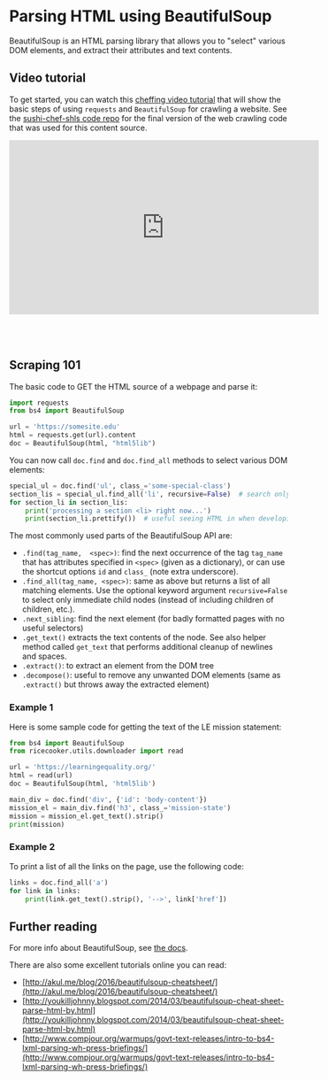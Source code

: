 Parsing HTML using BeautifulSoup
================================
BeautifulSoup is an HTML parsing library that allows you to "select" various DOM
elements, and extract their attributes and text contents.



Video tutorial
--------------
To get started, you can watch this [cheffing video tutorial](http://35.196.115.213/en/learn/#/topics/c/73470ad1a3015769ace455fbfdf17d48)
that will show the basic steps of using `requests` and `BeautifulSoup` for crawling a website.
See the [sushi-chef-shls code repo](https://github.com/learningequality/sushi-chef-shls/blob/master/sushichef.py#L226-L340)
for the final version of the web crawling code that was used for this content source.

<a href="http://35.196.115.213/en/learn/#/topics/c/73470ad1a3015769ace455fbfdf17d48" target='_blank'>
<iframe width="560" height="315" src="https://www.youtube.com/embed/yo-O3A8Jj38" frameborder="0" allow="accelerometer; autoplay; encrypted-media; gyroscope; picture-in-picture" allowfullscreen></iframe>
</a>
<div style="height:50px;">&nbsp;</div>


Scraping 101
------------
The basic code to GET the HTML source of a webpage and parse it:

```python
import requests
from bs4 import BeautifulSoup

url = 'https://somesite.edu'
html = requests.get(url).content
doc = BeautifulSoup(html, "html5lib")
```

You can now call `doc.find` and `doc.find_all` methods to select various DOM elements:

```python
special_ul = doc.find('ul', class_='some-special-class')
section_lis = special_ul.find_all('li', recursive=False)  # search only immediate children
for section_li in section_lis:
    print('processing a section <li> right now...')
    print(section_li.prettify())  # useful seeing HTML in when developing...
```

The most commonly used parts of the BeautifulSoup API are:
  - `.find(tag_name,  <spec>)`: find the next occurrence of the tag `tag_name` that
     has attributes specified in `<spec>` (given as a dictionary), or can use the
     shortcut options `id` and `class_` (note extra underscore).
  - `.find_all(tag_name, <spec>)`: same as above but returns a list of all matching
     elements. Use the optional keyword argument `recursive=False` to select only
     immediate child nodes (instead of including children of children, etc.).
  - `.next_sibling`: find the next element (for badly formatted pages with no useful selectors)
  - `.get_text()` extracts the text contents of the node. See also helper method
    called `get_text` that performs additional cleanup of newlines and spaces.
  - `.extract()`: to extract an element from the DOM tree
  - `.decompose()`: useful to remove any unwanted DOM elements
    (same as `.extract()` but throws away the extracted element)


### Example 1
Here is some sample code for getting the text of the LE mission statement:

```python
from bs4 import BeautifulSoup
from ricecooker.utils.downloader import read

url = 'https://learningequality.org/'
html = read(url)
doc = BeautifulSoup(html, 'html5lib')

main_div = doc.find('div', {'id': 'body-content'})
mission_el = main_div.find('h3', class_='mission-state')
mission = mission_el.get_text().strip()
print(mission)
```

### Example 2
To print a list of all the links on the page, use the following code:
```python
links = doc.find_all('a')
for link in links:
    print(link.get_text().strip(), '-->', link['href'])
```



Further reading
---------------
For more info about BeautifulSoup, see [the docs](https://www.crummy.com/software/BeautifulSoup/bs4/doc/).

There are also some excellent tutorials online you can read:
  - [http://akul.me/blog/2016/beautifulsoup-cheatsheet/](http://akul.me/blog/2016/beautifulsoup-cheatsheet/)
  - [http://youkilljohnny.blogspot.com/2014/03/beautifulsoup-cheat-sheet-parse-html-by.html](http://youkilljohnny.blogspot.com/2014/03/beautifulsoup-cheat-sheet-parse-html-by.html)
  - [http://www.compjour.org/warmups/govt-text-releases/intro-to-bs4-lxml-parsing-wh-press-briefings/](http://www.compjour.org/warmups/govt-text-releases/intro-to-bs4-lxml-parsing-wh-press-briefings/)
